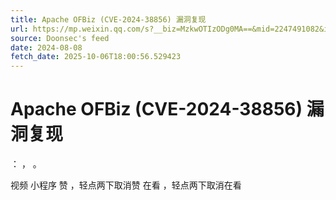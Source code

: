 ```yaml
---
title: Apache OFBiz (CVE-2024-38856) 漏洞复现
url: https://mp.weixin.qq.com/s?__biz=MzkwOTIzODg0MA==&mid=2247491082&idx=1&sn=8c3848e01eda4c65cd94666f4b26031c
source: Doonsec's feed
date: 2024-08-08
fetch_date: 2025-10-06T18:00:56.529423
---
```


# Apache OFBiz (CVE-2024-38856) 漏洞复现

：
，
。

视频
小程序
赞
，轻点两下取消赞
在看
，轻点两下取消在看